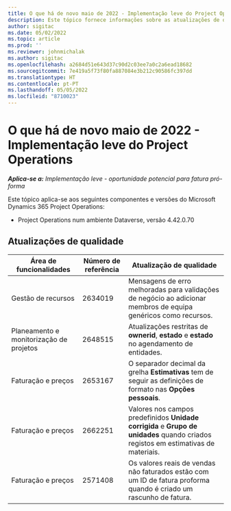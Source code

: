 ```yaml
---
title: O que há de novo maio de 2022 - Implementação leve do Project Operations
description: Este tópico fornece informações sobre as atualizações de qualidade que estão disponíveis na versão de maio de 2022 da implementação lite do Microsoft Dynamics 365 Project Operations.
author: sigitac
ms.date: 05/02/2022
ms.topic: article
ms.prod: ''
ms.reviewer: johnmichalak
ms.author: sigitac
ms.openlocfilehash: a2684d51e643d37c90d2c03ee7a0c2a6ead18682
ms.sourcegitcommit: 7e419a5f73f80fa887084e3b212c90586fc397dd
ms.translationtype: HT
ms.contentlocale: pt-PT
ms.lasthandoff: 05/05/2022
ms.locfileid: "8710023"
---
```

# <a name="whats-new-may-2022---project-operations-lite-deployment"></a>O que há de novo maio de 2022 - Implementação leve do Project Operations

_**Aplica-se a:** Implementação leve - oportunidade potencial para fatura pró-forma_

Este tópico aplica-se aos seguintes componentes e versões do Microsoft Dynamics 365 Project Operations:

- Project Operations num ambiente Dataverse, versão 4.42.0.70

## <a name="quality-updates"></a>Atualizações de qualidade

| Área de funcionalidades | Número de referência | Atualização de qualidade |
| --- | --- | --- |
| Gestão de recursos | 2634019 | Mensagens de erro melhoradas para validações de negócio ao adicionar membros de equipa genéricos como recursos. |
| Planeamento e monitorização de projetos | 2648515 | Atualizações restritas de **ownerid**, **estado** e **estado** no agendamento de entidades. |
| Faturação e preços | 2653167 | O separador decimal da grelha **Estimativas** tem de seguir as definições de formato nas **Opções pessoais**. |
| Faturação e preços| 2662251 | Valores nos campos predefinidos **Unidade corrigida** e **Grupo de unidades** quando criados registos em estimativas de materiais. |
| Faturação e preços| 2571408 | Os valores reais de vendas não faturados estão com um ID de fatura proforma quando é criado um rascunho de fatura. |

